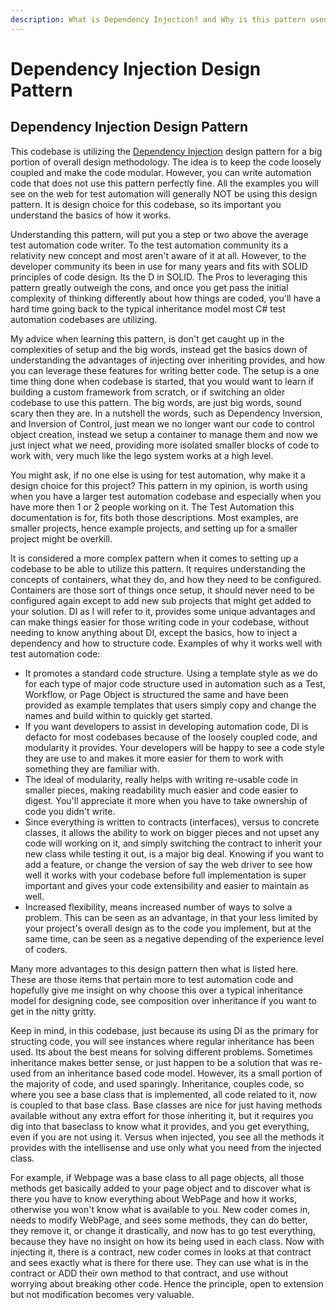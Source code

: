 ```yaml
---
description: What is Dependency Injection? and Why is this pattern used in this codebase.
---
```


# Dependency Injection Design Pattern

## Dependency Injection Design Pattern

This codebase is utilizing the [Dependency Injection](https://www.tutorialsteacher.com/ioc/dependency-injection) design pattern for a big portion of overall design methodology. The idea is to keep the code loosely coupled and make the code modular. However, you can write automation code that does not use this pattern perfectly fine. All the examples you will see on the web for test automation will generally NOT be using this design pattern. It is design choice for this codebase, so its important you understand the basics of how it works.

Understanding this pattern, will put you a step or two above the average test automation code writer. To the test automation community its a relativity new concept and most aren't aware of it at all. However, to the developer community its been in use for many years and fits with SOLID principles of code design. Its the D in SOLID. The Pros to leveraging this pattern greatly outweigh the cons, and once you get pass the initial complexity of thinking differently about how things are coded, you'll have a hard time going back to the typical inheritance model most C# test automation codebases are utilizing. 

My advice when learning this pattern, is don't get caught up in the complexities of setup and the big words, instead get the basics down of understanding the advantages of injecting over inheriting provides, and how you can leverage these features for writing better code. The setup is a one time thing done when codebase is started, that you would want to learn if building a custom framework from scratch, or if switching an older codebase to use this pattern. The big words, are just big words, sound scary then they are. In a nutshell the words, such as Dependency Inversion, and Inversion of Control, just mean we no longer want our code to control object creation, instead we setup a container to manage them and now we just inject what we need, providing more isolated smaller blocks of code to work with, very much like the lego system works at a high level. 

You might ask, if no one else is using for test automation, why make it a design choice for this project? This pattern in my opinion, is worth using when you have a larger test automation codebase and especially when you have more then 1 or 2 people working on it. The Test Automation this documentation is for, fits both those descriptions. Most examples, are smaller projects, hence example projects, and setting up for a smaller project might be overkill. 

It is considered a more complex pattern when it comes to setting up a codebase to be able to utilize this pattern. It requires understanding the concepts of containers, what they do, and how they need to be configured. Containers are those sort of things once setup, it should never need to be configured again except to add new sub projects that might get added to your solution. DI as I will refer to it, provides some unique advantages and can make things easier for those writing code in your codebase, without needing to know anything about DI, except the basics, how to inject a dependency and how to structure code. Examples of why it works well with test automation code: 

* It promotes a standard code structure. Using a template style as we do for each type of major code structure used in automation such as a Test, Workflow, or Page Object is structured the same and have been provided as example templates that users simply copy and change the names and build within to quickly get started.
* If you want developers to assist in developing automation code, DI is defacto for most codebases because of the loosely coupled code, and modularity it provides. Your developers will be happy to see a code style they are use to and makes it more easier for them to work with something they are familiar with. 
* The ideal of modularity, really helps with writing re-usable code in smaller pieces, making readability much easier and code easier to digest. You'll appreciate it more when you have to take ownership of code you didn't write.
* Since everything is written to contracts (interfaces), versus to concrete classes, it allows the ability to work on bigger pieces and not upset any code will working on it, and simply switching the contract to inherit your new class while testing it out, is a major big deal. Knowing if you want to add a feature, or change the version of say the web driver to see how well it works with your codebase before full implementation is super important and gives your code extensibility and easier to maintain as well. 
* Increased flexibility, means increased number of ways to solve a problem. This can be seen as an advantage, in that your less limited by your project's overall design as to the code you implement, but at the same time, can be seen as a negative depending of the experience level of coders.

Many more advantages to this design pattern then what is listed here. These are those items that pertain more to test automation code and hopefully give me insight on why choose this over a typical inheritance model for designing code, see composition over inheritance if you want to get in the nitty gritty.

Keep in mind, in this codebase, just because its using DI as the primary for structing code, you will see instances where regular inheritance has been used. Its about the best means for solving different problems. Sometimes inheritance makes better sense, or just happen to be a solution that was re-used from an inheritance based code model. However, its a small portion of the majority of code, and used sparingly. Inheritance, couples code, so where you see a base class that is implemented, all code related to it, now is coupled to that base class. Base classes are nice for just having methods available without any extra effort for those inheriting it, but it requires you dig into that baseclass to know what it provides, and you get everything, even if you are not using it. Versus when injected, you see all the methods it provides with the intellisense and use only what you need from the injected class. 

For example, if Webpage was a base class to all page objects, all those methods get basically added to your page object and to discover what is there you have to know everything about WebPage and how it works, otherwise you won't know what is available to you. New coder comes in, needs to modify WebPage, and sees some methods, they can do better, they remove it, or change it drastically, and now has to go test everything, because they have no insight on how its being used in each class. Now with injecting it, there is a contract, new coder comes in looks at that contract and sees exactly what is there for there use. They can use what is in the contract or ADD their own method to that contract, and use without worrying about breaking other code. Hence the principle, open to extension but not modification becomes very valuable.

